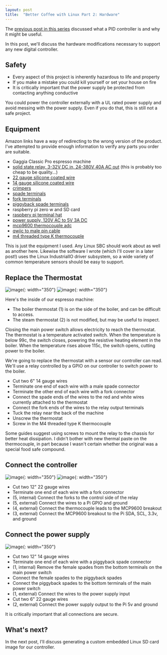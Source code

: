 ```yaml
---
layout: post
title:  "Better Coffee with Linux Part 2: Hardware"
---
```

The [previous post in this series][last-post] discussed what a PID controller is and why it might be useful.

In this post, we'll discuss the hardware modifications necessary to support any new digital controller.

## Safety

* Every aspect of this project is inherently hazardous to life and property
* If you make a mistake you could kill yourself or set your house on fire
* It is critically important that the power supply be protected from contacting anything conductive

You could power the controller externally with a UL rated power supply and avoid messing with the power supply.
Even if you do that, this is still not a safe project.

## Equipment

Amazon links have a way of redirecting to the wrong version of the product.
I've attempted to provide enough information to verify any parts you order are suitable.

* Gaggia Classic Pro espresso machine
* [solid state relay, 3-32V DC in, 24-380V 40A AC out](https://www.amazon.com/gp/product/B01N0L5WSU) (this is probably too cheap to be quality...)
* [22 gauge silicone coated wire](https://www.amazon.com/gp/product/B077XBWX8V)
* [14 gauge silicone coated wire](https://www.amazon.com/gp/product/B07CN1MF7S)
* [crimpers](https://www.amazon.com/gp/product/B07GFXHH91)
* [spade terminals](https://www.amazon.com/gp/product/B07KYMNZMX)
* [fork terminals](https://www.amazon.com/gp/product/B08B5WHTHW)
* [piggyback spade terminals](https://www.amazon.com/gp/product/B08DCRRL2J)
* raspberry pi zero w and SD card
* [raspbery pi terminal hat](https://www.amazon.com/gp/product/B09MFB6PJH)
* [power supply, 120V AC to 5V 3A DC](https://www.amazon.com/gp/product/B07FMZ3Z2K)
* [mcp9600 thermocouple adc](https://www.sparkfun.com/products/16294)
* [qwiic to male pin cable](https://www.sparkfun.com/products/14425)
* [m4 threaded type K thermocouple](https://www.amazon.com/gp/product/B07M9CB99F)

This is just the equipment I used.
Any Linux SBC should work about as well as another here.
Likewise the software I wrote (which I'll cover in a later post!) uses the Linux IndustrialIO driver subsystem, so a wide variety of common temperature sensors should be easy to support.

## Replace the Thermostat

![image](https://s3.hepp.cloud/public/ahepp/blog/assets/2023/03/gaggia_stock_thermostat.jpeg){: width="350"}
![image](https://s3.hepp.cloud/public/ahepp/blog/assets/2023/03/gaggia_modified_relay_wiring_indicated.jpeg){: width="350"}

Here's the inside of our espresso machine:

* The boiler thermostat (1) is on the side of the boiler, and can be difficult to access.
* The steam thermostat (2) is not modified, but may be useful to inspect.

Closing the main power switch allows electricity to reach the thermostat.
The thermostat is a temperature activated switch.
When the temperature is below 99c, the switch closes, powering the resistive heating element in the boiler.
When the temperature rises above 115c, the switch opens, cutting power to the boiler.

We're going to replace the thermostat with a sensor our controller can read.
We'll use a relay controlled by a GPIO on our controller to switch power to the boiler.

* Cut two 6" 14 gauge wires
* Terminate one end of each wire with a male spade connector
* Terminate the other end of each wire with a fork connector
* Connect the spade ends of the wires to the red and white wires currently attached to the thermostat
* Connect the fork ends of the wires to the relay output terminals
* Tuck the relay near the back of the machine
* Unscrew the thermostat
* Screw in the M4 threaded type K thermocouple

Some guides suggest using screws to mount the relay to the chassis for better heat dissipation.
I didn't bother with new thermal paste on the thermocouple, in part because I wasn't certain whether the original was a special food safe compound.

## Connect the controller

![image](https://s3.hepp.cloud/public/ahepp/blog/assets/2023/03/gaggia_modified_top_wiring.jpeg){: width="350"}
![image](https://s3.hepp.cloud/public/ahepp/blog/assets/2023/03/gaggia_modified_controller_wiring_indicated.jpeg){: width="350"}

* Cut two 12" 22 gauge wires
* Terminate one end of each wire with a fork connector
* (5, internal) Connect the forks to the control side of the relay
* (5, external) Connect the wires to a Pi GPIO and ground
* (4, external) Connect the thermocouple leads to the MCP9600 breakout
* (3, external) Connect the MCP9600 breakout to the Pi SDA, SCL, 3.3v, and ground

## Connect the power supply

![image](https://s3.hepp.cloud/public/ahepp/blog/assets/2023/03/gaggia_modified_power_switch.jpeg){: width="350"}

* Cut two 12" 14 gauge wires
* Terminate one end of each wire with a piggyback spade connector
* (1, internal) Remove the female spades from the bottom terminals on the main power switch
* Connect the female spades to the piggyback spades
* Connect the piggyback spades to the bottom terminals of the main power switch
* (1, external) Connect the wires to the power supply input
* Cut two 6" 22 gauge wires
* (2, external) Connect the power supply output to the Pi 5v and ground

It is critically important that all connections are secure.

## What's next?

In the next post, I'll discuss generating a custom embedded Linux SD card image for our controller.

[last-post]: /2023/03/06/coffee-linux-1.html
